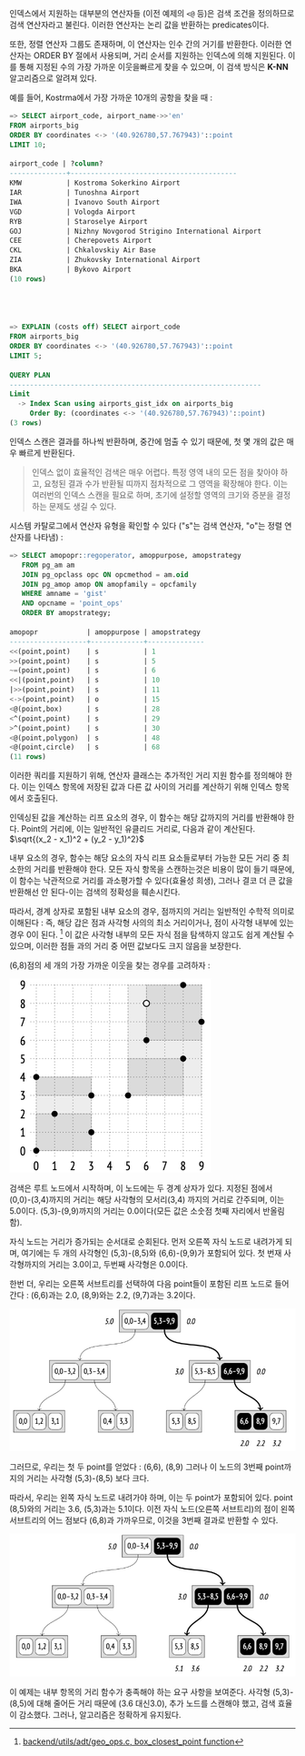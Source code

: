 
인덱스에서 지원하는 대부분의 연산자들 (이전 예제의 `<@` 등)은 검색 조건을 정의하므로 검색 연산자라고 불린다. 이러한 연산자는 논리 값을 반환하는 predicates이다.

또한, 정렬 연산자 그룹도 존재하며, 이 연산자는 인수 간의 거기를 반환한다.
이러한 연산자는 ORDER BY 절에서 사용되며, 거리 순서를 지원하는 인덱스에 의해 지원된다.
이를 통해 지정된 수의 가장 가까운 이웃을빠르게 찾을 수 있으며, 이 검색 방식은 **K-NN** 알고리즘으로 알려져 있다.

예를 들어, Kostrma에서 가장 가까운 10개의 공항을 찾을 때 :

```sql
=> SELECT airport_code, airport_name->>'en'
FROM airports_big
ORDER BY coordinates <-> '(40.926780,57.767943)'::point
LIMIT 10;

airport_code | ?column?
--------------+-----------------------------------------
KMW           | Kostroma Sokerkino Airport
IAR           | Tunoshna Airport
IWA           | Ivanovo South Airport
VGD           | Vologda Airport
RYB           | Staroselye Airport
GOJ           | Nizhny Novgorod Strigino International Airport
CEE           | Cherepovets Airport
CKL           | Chkalovskiy Air Base
ZIA           | Zhukovsky International Airport
BKA           | Bykovo Airport
(10 rows)




=> EXPLAIN (costs off) SELECT airport_code
FROM airports_big
ORDER BY coordinates <-> '(40.926780,57.767943)'::point
LIMIT 5;

QUERY PLAN
--------------------------------------------------------------
Limit
  -> Index Scan using airports_gist_idx on airports_big
     Order By: (coordinates <-> '(40.926780,57.767943)'::point)
(3 rows)
```

인덱스 스캔은 결과를 하나씩 반환하며, 중간에 멈출 수 있기 때문에, 첫 몇 개의 값은 매우 빠르게 반환된다.
>인덱스 없이 효율적인 검색은 매우 어렵다. 특정 영역 내의 모든 점을 찾아야 하고, 요청된 결과 수가 반환될 띠까지 점차적으로 그 영역을 확장해야 한다.
>이는 여러번의 인덱스 스캔을 필요로 하며, 초기에 설정할 영역의 크기와 증분을 결정하는 문제도 생길 수 있다.

시스템 카탈로그에서 연산자 유형을 확인할 수 있다 ("s"는 검색 연산자, "o"는 정렬 연산자를 나타냄) : 
```sql
=> SELECT amopopr::regoperator, amoppurpose, amopstrategy
   FROM pg_am am
   JOIN pg_opclass opc ON opcmethod = am.oid
   JOIN pg_amop amop ON amopfamily = opcfamily
   WHERE amname = 'gist'
   AND opcname = 'point_ops'
   ORDER BY amopstrategy;

amopopr            | amoppurpose | amopstrategy
-------------------+-------------+--------------
<<(point,point)    | s           | 1
>>(point,point)    | s           | 5
~=(point,point)    | s           | 6
<<|(point,point)   | s           | 10
|>>(point,point)   | s           | 11
<->(point,point)   | o           | 15
<@(point,box)      | s           | 28
<^(point,point)    | s           | 29
>^(point,point)    | s           | 30
<@(point,polygon)  | s           | 48
<@(point,circle)   | s           | 68
(11 rows)
```

이러한 쿼리를 지원하기 위해, 연산자 클래스는 추가적인 거리 지원 함수를 정의해야 한다. 이는 인덱스 항목에 저장된 값과 다른 값 사이의 거리를 계산하기 위해 인덱스 항목에서 호출된다.

인덱싱된 값을 계산하는 리프 요소의 경우, 이 함수는 해당 값까지의 거리를 반환해야 한다. Point의 거리에, 이는 일반적인 유클리드 거리로, 다음과 같이 계산된다.
$\sqrt{(x_2 - x_1)^2 + (y_2 - y_1)^2}$

내부 요소의 경우, 함수는 해당 요소의 자식 리프 요소들로부터 가능한 모든 거리 중 최소한의 거리를 반환해야 한다.
모든 자식 항목을 스캔하는것은 비용이 많이 들기 때문에, 이 함수는 낙관적으로 거리를 과소평가할 수 있다(효율성 희생), 그러나 결코 더 큰 값을 반환해선 안 된다-이는 검색의 정확성을 훼손시킨다.

따라서, 경계 상자로 포함된 내부 요소의 경우, 점까지의 거리는 일반적인 수학적 의미로 이해된다 :  즉, 해당 갑은 점과 사각형 사의의 최소 거리이거나, 점이 사각형 내부에 있는 경우 0이 된다. [^2]
이 값은 사각형 내부의 모든 자식 점을 탐색하지 않고도 쉽게 계산될 수 있으며, 이러한 점들 과의 거리 중 어떤 값보다도 크지 않음을 보장한다.

(6,8)점의 세 개의 가장 가까운 이웃을 찾는 경우를 고려하자 : 

![300](_static/CleanShot%20-000105.png)

검색은 루트 노드에서 시작하며, 이 노드에는 두 경계 상자가 있다. 지정된 점에서 (0,0)-(3,4)까지의 거리는 해당 사각형의 모서리(3,4) 까지의 거리로 간주되며, 이는 5.0이다.
(5,3)-(9,9)까지의 거리는 0.0이다(모든 값은 소숫점 첫째 자리에서 반올림함).

자식 노드는 거리가 증가되는 순서대로 순회된다. 먼저 오른쪽 자식 노드로 내려가게 되며, 여기에는 두 개의 사각형인 (5,3)-(8,5)와 (6,6)-(9,9)가 포함되어 있다.
첫 번재 사각형까지의 거리는 3.0이고, 두번째 사각형은 0.0이다.

한번 더, 우리는 오른쪽 서브트리를 선택하여 다음 point들이 포함된 리프 노드로 들어간다 : (6,6)과는 2.0, (8,9)와는 2.2, (9,7)과는 3.2이다.

![](_static/CleanShot%20-000106.png)

그러므로, 우리는 첫 두 point를 얻었다 : (6,6),  (8,9) 그러나 이 노드의 3번째 point까지의 거리는  사각형 (5,3)-(8,5) 보다 크다.

따라서, 우리는 왼쪽 자식 노드로 내려가야 하며, 이는 두 point가 포함되어 있다. 
point (8,5)와의 거리는 3.6, (5,3)과는 5.1이다. 이전 자식 노드(오른쪽 서브트리)의 점이 왼쪽 서브트리의 어느 점보다 (6,8)과 가까우므로, 이것을 3번째 결과로 반환할 수 있다.

![](_static/CleanShot%20-000107@2x.png)

이 예제는 내부 항목의 거리 함수가 충족해야 하는 요구 사항을 보여준다. 사각형 (5,3)-(8,5)에 대해 줄어든 거리 때문에 (3.6 대신3.0), 추가 노드를 스캔해야 했고, 검색 효율이 감소했다.
그러나, 알고리즘은 정확하게 유지됬다.






[^1]:[ backend/utils/adt/geo_ops.c, point_distance function](https://git.postgresql.org/gitweb/?p=postgresql.git;a=blob;f=src/backend/utils/adt/geo_ops.c;hb=REL_14_STABLE)
[^2]:[backend/utils/adt/geo_ops.c, box_closest_point function](https://git.postgresql.org/gitweb/?p=postgresql.git;a=blob;f=src/backend/utils/adt/geo_ops.c;hb=REL_14_STABLE)